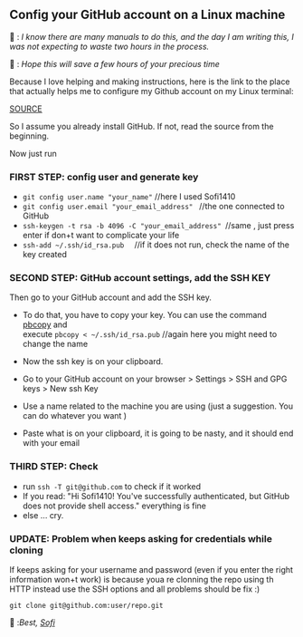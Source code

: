 ## Config your GitHub account on a Linux machine

🐼 : _I know there are many manuals to do this, and the day I am writing this, I was not expecting to waste two hours in the process._

🐼 : _Hope this will save a few hours of your precious time_

Because I love helping and making instructions, here is the link to the place that actually helps me to configure my Github account on my Linux terminal:

[SOURCE](https://www.makeuseof.com/install-configure-git-on-linux/)

So I assume you already install GitHub. If not,  read the source from the beginning.

Now just run 

### FIRST STEP: config user and generate key
+ ``git config user.name "your_name"`` //here I used Sofi1410
+ `git config user.email "your_email_address" ` //the one connected to GitHub
+ `ssh-keygen -t rsa -b 4096 -C "your_email_address" `//same , just press enter if don+t want to complicate your life
+ `ssh-add ~/.ssh/id_rsa.pub  `  //if it does not run, check the name of the key created

### SECOND STEP: GitHub account settings, add the SSH KEY
Then go to your GitHub account and add the SSH key. 
+ To do that, you have to copy your key. 
  You can use the command [pbcopy](https://ostechnix.com/how-to-use-pbcopy-and-pbpaste-commands-on-linux/) and  
  execute `pbcopy < ~/.ssh/id_rsa.pub`  //again here you might need to change the name

+ Now the ssh key is on your clipboard.
+ Go to your GitHub account on your browser > Settings > SSH and GPG keys > New ssh Key
+ Use a name related to the machine you are using (just a suggestion. You can do whatever you want ) 
+ Paste what is on your clipboard, it is going to be nasty, and it should end with your email

### THIRD STEP: Check
+ run `ssh -T git@github.com` to check if it worked
+ If you read: "Hi Sofi1410! You've successfully authenticated, but GitHub does not provide shell access." everything is fine
+ else ... cry.


### UPDATE: Problem when keeps asking for credentials while cloning
If keeps asking for your username and password (even if you enter the right information won+t work) is because youa re clonning the repo using th HTTP instead use the SSH options and all problems should be fix :) 

`git clone git@github.com:user/repo.git`





🐼 :_Best, [Sofi](https://github.com/Sofi1410)_
